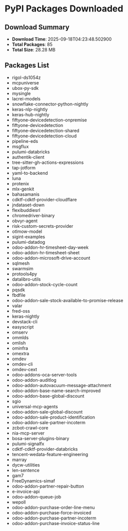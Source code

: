 # PyPI Packages Downloaded

## Download Summary
- **Download Time**: 2025-09-18T04:23:48.502900
- **Total Packages**: 85
- **Total Size**: 28.28 MB

## Packages List
- rigol-ds1054z
- mcpuniverse
- ubox-py-sdk
- mysingle
- lacrei-models
- snowflake-connector-python-nightly
- keras-nlp-nightly
- keras-hub-nightly
- fiftyone-devicedetection-onpremise
- fiftyone-devicedetection
- fiftyone-devicedetection-shared
- fiftyone-devicedetection-cloud
- pipeline-eds
- msgflux
- pulumi-databricks
- authentik-client
- tree-sitter-gh-actions-expressions
- tap-jotform
- yaml-to-backend
- luna
- protenix
- mlx-genkit
- bahasamanis
- cdktf-cdktf-provider-cloudflare
- jndataset-down
- flexibuddiesrl
- chromedriver-binary
- obvyr-agent
- risk-custom-secrets-provider
- otlmow-model
- sigint-examples
- pulumi-datadog
- odoo-addon-hr-timesheet-day-week
- odoo-addon-hr-timesheet-sheet
- odoo-addon-microsoft-drive-account
- sqlmesh
- swarmsim
- protools4py
- datalibro-utils
- odoo-addon-stock-cycle-count
- pqsdk
- fbdfile
- odoo-addon-sale-stock-available-to-promise-release
- valar
- fred-oss
- keras-nightly
- devstack-cli
- easyscript
- omserv
- ommlds
- omlish
- ominfra
- omextra
- omdev
- omdev-cli
- omdev-cext
- odoo-addons-oca-server-tools
- odoo-addon-auditlog
- odoo-addon-autovacuum-message-attachment
- odoo-addon-base-name-search-improved
- odoo-addon-base-global-discount
- sgio
- universal-mcp-agents
- odoo-addon-sale-global-discount
- odoo-addon-sale-product-identification
- odoo-addon-sale-partner-incoterm
- zcbot-crawl-core
- nia-mcp-server
- bosa-server-plugins-binary
- pulumi-signalfx
- cdktf-cdktf-provider-databricks
- tencent-wedata-feature-engineering
- marray
- dycw-utilities
- len-sentence
- gam7
- FreeDynamics-simaf
- odoo-addon-partner-repair-button
- e-invoice-api
- odoo-addon-queue-job
- wepoll
- odoo-addon-purchase-order-line-menu
- odoo-addon-purchase-force-invoiced
- odoo-addon-purchase-partner-incoterm
- odoo-addon-purchase-invoice-status-line
